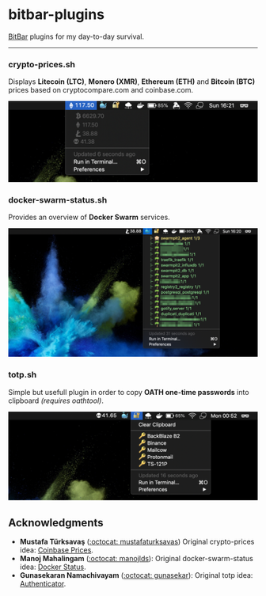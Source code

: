 bitbar-plugins
==============

[BitBar](https://getbitbar.com/) plugins for my day-to-day survival.

---

### crypto-prices.sh

Displays **Litecoin (LTC)**, **Monero (XMR)**, **Ethereum (ETH)** and **Bitcoin (BTC)** prices based on cryptocompare.com and coinbase.com.

![crypto-prices.sh BitBar plugin screenshot](https://github.com/jorgerance/bitbar-plugins/raw/master/.gitgub/crypto-prices.png)

### docker-swarm-status.sh

Provides an overview of **Docker Swarm** services.

![docker-swarm-status.sh BitBar plugin screenshot](https://github.com/jorgerance/bitbar-plugins/raw/master/.gitgub/docker-swarm-status.png)

### totp.sh

Simple but usefull plugin in order to copy **OATH one-time passwords** into clipboard *(requires oathtool)*.

![totp.sh BitBar plugin screenshot](https://github.com/jorgerance/bitbar-plugins/raw/master/.gitgub/totp.png)

Acknowledgments
---------------

-	**Mustafa Türksavaş** ([:octocat: mustafaturksavas](https://github.com/mustafaturksavas)) Original crypto-prices idea: [Coinbase Prices](https://getbitbar.com/plugins/Cryptocurrency/CoinbasePrices.sh).
-	**Manoj Mahalingam** ([:octocat: manojlds](https://github.com/)\): Original docker-swarm-status idea: [Docker Status](https://getbitbar.com/plugins/Dev/Docker/docker-status.1m.sh).
-	**Gunasekaran Namachivayam** ([:octocat: gunasekar](https://github.com/gunasekar)\): Original totp idea: [Authenticator](https://getbitbar.com/plugins/Dev/TOTPOpenAuth/totp.20s.sh).
